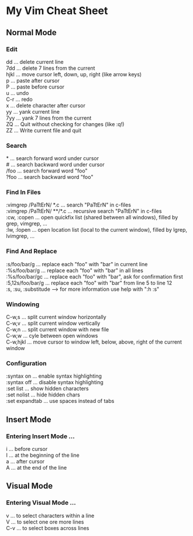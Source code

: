 # My Vim Cheat Sheet

## Normal Mode
### Edit
dd ... delete current line  
7dd ... delete 7 lines from the current  
hjkl ... move cursor left, down, up, right (like arrow keys)  
p ... paste after cursor  
P ... paste before cursor  
u ... undo  
C-r ... redo  
x ... delete character after cursor  
yy ... yank current line  
7yy ... yank 7 lines from the current  
ZQ ... Quit without checking for changes (like :q!)  
ZZ ... Write current file and quit  
### Search
\* ... search forward word under cursor  
\# ... search backward word under cursor  
/foo ... search forward word "foo"  
?foo ... search backward word "foo"  
### Find In Files  
:vimgrep /PaTtErN/ \*.c ... search "PaTtErN" in c-files  
:vimgrep /PaTtErN/ \*\*/\*.c ... recursive search "PaTtErN" in c-files  
:cw, :copen ... open quickfix list (shared between all windows), filled by grep, vimgrep, ...  
:lw, :lopen ... open location list (local to the current window), filled by lgrep, lvimgrep, ...  
### Find And Replace  
:s/foo/bar/g ... replace each "foo" with "bar" in current line  
:%s/foo/bar/g ... replace each "foo" with "bar" in all lines  
:%s/foo/bar/gc ... replace each "foo" with "bar", ask for confirmation first  
:5,12s/foo/bar/g ...	replace each "foo" with "bar" from line 5 to line 12  
:s, :su, :substitude --> for more information use help with ":h :s" 
### Windowing
C-w,s ... split current window horizontally  
C-w,v ... split current window vertically  
C-w,n ... split current window with new file  
C-w,w ... cyle between open windows  
C-w,hjkl ... move cursor to window left, below, above, right of the current window  
### Configuration  
:syntax on ... enable syntax highlighting  
:syntax off ... disable syntax highlighting  
:set list ...  show hidden characters  
:set nolist ... hide hidden chars  
:set expandtab ... use spaces instead of tabs  

## Insert Mode  
### Entering Insert Mode ...  
i ... before cursor  
I ... at the beginning of the line  
a ... after cursor  
A ... at the end of the line

## Visual Mode  
### Entering Visual Mode ...  
v ... to select characters within a line  
V ... to select one ore more lines  
C-v ... to select boxes across lines  

